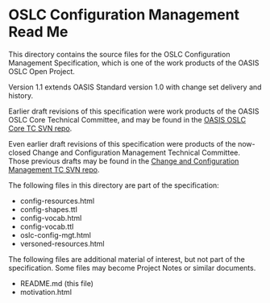 # OSLC Configuration Management Read Me

This directory contains the source files for the OSLC Configuration Management Specification,
which is one of the work products of the OASIS OSLC Open Project.

Version 1.1 extends OASIS Standard version 1.0 with change set delivery and history.

Earlier draft revisions of this specification were work products of the OASIS OSLC Core Technical
Committee, and may be found in the [OASIS OSLC Core TC SVN repo](https://tools.oasis-open.org/version-control/browse/wsvn/oslc-core/trunk/specs/config/).

Even earlier draft revisions of this specification were products of the now-closed Change and
Configuration Management Technical Committee. Those previous drafts may be found in the
[Change and Configuration Management TC SVN repo](https://tools.oasis-open.org/version-control/browse/wsvn/oslc-ccm/tags/final/specs/config-mgt/).

The following files in this directory are part of the specification:

-   config-resources.html
-   config-shapes.ttl
-   config-vocab.html
-   config-vocab.ttl
-   oslc-config-mgt.html
-   versoned-resources.html

The following files are additional material of interest, but not part of the specification.
Some files may become Project Notes or similar documents.

-   README.md (this file)
-   motivation.html
